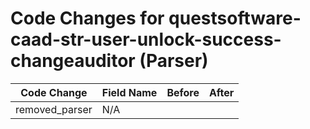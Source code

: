 # Code Changes for questsoftware-caad-str-user-unlock-success-changeauditor (Parser)

| Code Change | Field Name | Before | After |
|-------------|------------|--------|-------|
| removed_parser | N/A |  |  |